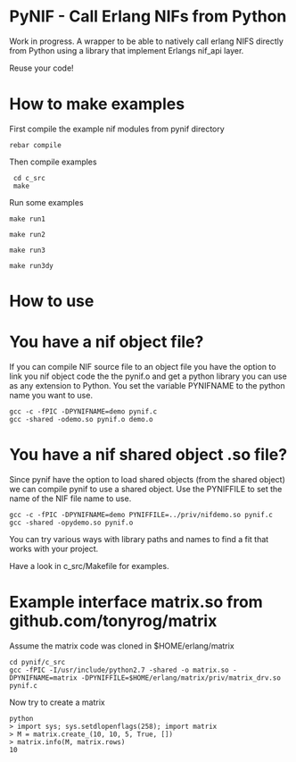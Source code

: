 # PyNIF - Call Erlang NIFs from Python

Work in progress.
A wrapper to be able to natively call erlang NIFS directly from
Python using a library that implement Erlangs nif_api layer.

Reuse your code!

# How to make examples

First compile the example nif modules from pynif directory

    rebar compile

Then compile examples

     cd c_src
     make

Run some examples

    make run1
    
    make run2
    
    make run3
    
    make run3dy
    
# How to use

# You have a nif object file?

If you can compile NIF source file to an object file you have the
option to link you nif object code the the pynif.o and get a
python library you can use as any extension to Python. You set
the variable PYNIFNAME to the python name you want to use.

    gcc -c -fPIC -DPYNIFNAME=demo pynif.c
    gcc -shared -odemo.so pynif.o demo.o

# You have a nif shared object .so file?

Since pynif have the option to load shared objects (from the shared object)
we can compile pynif to use a shared object. Use the PYNIFFILE to set
the name of the NIF file name to use.

    gcc -c -fPIC -DPYNIFNAME=demo PYNIFFILE=../priv/nifdemo.so pynif.c
    gcc -shared -opydemo.so pynif.o

You can try various ways with library paths and names to find a fit
that works with your project.

Have a look in c_src/Makefile for examples.


# Example interface matrix.so from github.com/tonyrog/matrix

Assume the matrix code was cloned in $HOME/erlang/matrix

    cd pynif/c_src
    gcc -fPIC -I/usr/include/python2.7 -shared -o matrix.so -DPYNIFNAME=matrix -DPYNIFFILE=$HOME/erlang/matrix/priv/matrix_drv.so pynif.c

Now try to create a matrix

    python
    > import sys; sys.setdlopenflags(258); import matrix
    > M = matrix.create_(10, 10, 5, True, [])
    > matrix.info(M, matrix.rows)
    10
